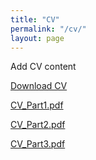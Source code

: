 ```yaml
---
title: "CV"
permalink: "/cv/"
layout: page
---
```


Add CV content

[Download CV](https://github.com/user-attachments/files/22736987/CV.pdf)

[CV_Part1.pdf](https://github.com/user-attachments/files/22736987/CV_Part1.pdf)

[CV_Part2.pdf](https://github.com/user-attachments/files/22736990/CV_Part2.pdf)

[CV_Part3.pdf](https://github.com/user-attachments/files/22736992/CV_Part3.pdf)

